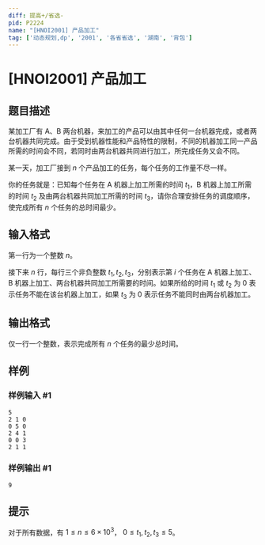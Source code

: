 ```yaml
---
diff: 提高+/省选-
pid: P2224
name: "[HNOI2001] 产品加工"
tag: ['动态规划,dp', '2001', '各省省选', '湖南', '背包']
---
```

# [HNOI2001] 产品加工
## 题目描述

某加工厂有 A、B 两台机器，来加工的产品可以由其中任何一台机器完成，或者两台机器共同完成。由于受到机器性能和产品特性的限制，不同的机器加工同一产品所需的时间会不同，若同时由两台机器共同进行加工，所完成任务又会不同。

某一天，加工厂接到  $n$ 个产品加工的任务，每个任务的工作量不尽一样。

你的任务就是：已知每个任务在 A 机器上加工所需的时间  $t_1$，B 机器上加工所需的时间  $t_2$ 及由两台机器共同加工所需的时间  $t_3$，请你合理安排任务的调度顺序，使完成所有  $n$ 个任务的总时间最少。
## 输入格式

第一行为一个整数  $n$。

接下来  $n$ 行，每行三个非负整数  $t_1,t_2,t_3$，分别表示第  $i$ 个任务在 A 机器上加工、B 机器上加工、两台机器共同加工所需要的时间。如果所给的时间  $t_1$ 或  $t_2$ 为  $0$ 表示任务不能在该台机器上加工，如果  $t_3$ 为  $0$ 表示任务不能同时由两台机器加工。
## 输出格式

仅一行一个整数，表示完成所有  $n$ 个任务的最少总时间。
## 样例

### 样例输入 #1
```
5                            
2 1 0
0 5 0
2 4 1
0 0 3
2 1 1

```
### 样例输出 #1
```
9
```
## 提示

对于所有数据，有  $1\le n\le 6\times 10^3$， $0\le t_1,t_2,t_3\le 5$。
